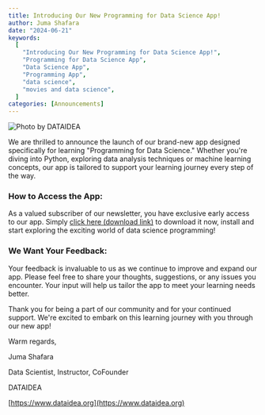 ```yaml
---
title: Introducing Our New Programming for Data Science App!
author: Juma Shafara
date: "2024-06-21"
keywords:
  [
    "Introducing Our New Programming for Data Science App!",
    "Programming for Data Science App",
    "Data Science App",
    "Programming App",
    "data science",
    "movies and data science",
  ]
categories: [Announcements]
---
```


![Photo by DATAIDEA](/posts/new-programming-for-data-science-app/app.jpg)

We are thrilled to announce the launch of our brand-new app designed specifically for learning "Programming for Data Science." Whether you're diving into Python, exploring data analysis techniques or machine learning concepts, our app is tailored to support your learning journey every step of the way.

### How to Access the App:

As a valued subscriber of our newsletter, you have exclusive early access to our app. Simply [click here (download link)](https://drive.google.com/file/d/1GoCx29YNSgKI3beMu4h6EFX6b1v9joOd/view) to download it now, install and start exploring the exciting world of data science programming!

### We Want Your Feedback:

Your feedback is invaluable to us as we continue to improve and expand our app. Please feel free to share your thoughts, suggestions, or any issues you encounter. Your input will help us tailor the app to meet your learning needs better.

Thank you for being a part of our community and for your continued support. We're excited to embark on this learning journey with you through our new app!

Warm regards,

Juma Shafara

Data Scientist, Instructor, CoFounder

DATAIDEA

[https://www.dataidea.org](https://www.dataidea.org)
